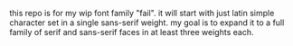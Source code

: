 this repo is for my wip font family "fail". it will start with just latin simple character set in a single sans-serif weight. my goal is to expand it to a full family of serif and sans-serif faces in at least three weights each.
